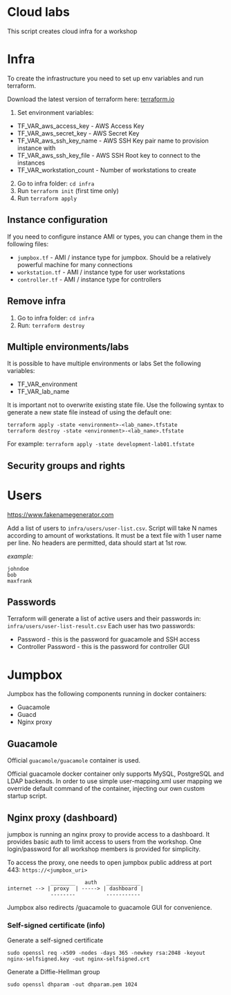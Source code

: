 # Cloud labs
This script creates cloud infra for a workshop

# Infra
To create the infrastructure you need to set up env variables and run terraform.

Download the latest version of terraform here: [terraform.io](https://www.terraform.io/downloads.html)

1. Set environment variables:
  * TF_VAR_aws_access_key - AWS Access Key
  * TF_VAR_aws_secret_key - AWS Secret Key
  * TF_VAR_aws_ssh_key_name - AWS SSH Key pair name to provision instance with
  * TF_VAR_aws_ssh_key_file - AWS SSH Root key to connect to the instances
  * TF_VAR_workstation_count - Number of workstations to create
2. Go to infra folder: `cd infra`
3. Run `terraform init` (first time only)
4. Run `terraform apply`

## Instance configuration
If you need to configure instance AMI or types, you can change them in the following files:
* `jumpbox.tf` - AMI / instance type for jumpbox. Should be a relatively powerful machine for many connections
* `workstation.tf` - AMI / instance type for user workstations
* `controller.tf` - AMI / instance type for controllers

## Remove infra

1. Go to infra folder: `cd infra`
2. Run: `terraform destroy`

## Multiple environments/labs
It is possible to have multiple environments or labs
Set the following variables:
* TF_VAR_environment
* TF_VAR_lab_name

It is important not to overwrite existing state file.
Use the following syntax to generate a new state file instead of using the default one:
```
terraform apply -state <environment>-<lab_name>.tfstate
terraform destroy -state <environment>-<lab_name>.tfstate
```
For example: `terraform apply -state development-lab01.tfstate`

## Security groups and rights

# Users
https://www.fakenamegenerator.com

Add a list of users to `infra/users/user-list.csv`.
Script will take N names according to amount of workstations. It must be a text file with 1 user name per line.
No headers are permitted, data should start at 1st row.

_example:_
```
johndoe
bob
maxfrank
```

## Passwords

Terraform will generate a list of active users and their passwords in: `infra/users/user-list-result.csv`
Each user has two passwords:
* Password - this is the password for guacamole and SSH access
* Controller Password - this is the password for controller GUI

# Jumpbox
Jumpbox has the following components running in docker containers:
* Guacamole
* Guacd
* Nginx proxy

## Guacamole

Official `guacamole/guacamole` container is used.

Official guacamole docker container only supports MySQL, PostgreSQL and LDAP backends.
In order to use simple user-mapping.xml user mapping we override default command of the container,
injecting our own custom startup script.

## Nginx proxy (dashboard)
jumpbox is running an nginx proxy to provide access to a dashboard.
It provides basic auth to limit access to users from the workshop.
One login/password for all workshop members is provided for simplicity.

To access the proxy, one needs to open jumpbox public address at port 443:
`https://<jumpbox_uri>`

```
              ________   auth   ___________
internet --> | proxy  | -----> | dashboard |
              --------          -----------
```

Jumpbox also redirects /guacamole to guacamole GUI for convenience.

### Self-signed certificate (info)

Generate a self-signed certificate
```
sudo openssl req -x509 -nodes -days 365 -newkey rsa:2048 -keyout nginx-selfsigned.key -out nginx-selfsigned.crt
```

Generate a Diffie-Hellman group
```
sudo openssl dhparam -out dhparam.pem 1024
```

